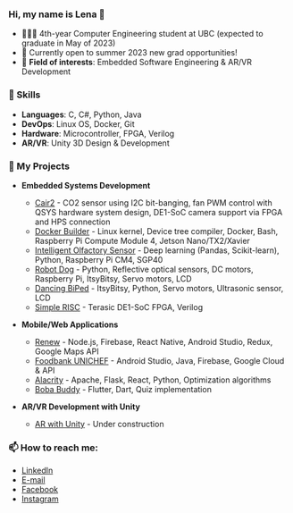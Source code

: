 ### Hi, my name is Lena 👋
- 👩🏻‍💻 4th-year Computer Engineering student at UBC (expected to graduate in May of 2023)
- 🍎 Currently open to summer 2023 new grad opportunities!
- 🌻 **Field of interests**: Embedded Software Engineering & AR/VR Development

### 🍄 Skills
- **Languages**: C, C#, Python, Java
- **DevOps**: Linux OS, Docker, Git
- **Hardware**: Microcontroller, FPGA, Verilog
- **AR/VR**: Unity 3D Design & Development

### 🍰 My Projects
- **Embedded Systems Development**
  -  [Cair2](https://github.com/kimd98/Cair2) - CO2 sensor using I2C bit-banging, fan PWM control with QSYS hardware system design, DE1-SoC camera support via FPGA and HPS connection
  -  [Docker Builder](https://github.com/kimd98/Docker-Builder) - Linux kernel, Device tree compiler, Docker, Bash, Raspberry Pi Compute Module 4, Jetson Nano/TX2/Xavier
  -  [Intelligent Olfactory Sensor](https://github.com/kimd98/Intelligent-Olfactory-Sensor) - Deep learning (Pandas, Scikit-learn), Python, Raspberry Pi CM4, SGP40
  -  [Robot Dog](https://github.com/kimd98/RobotDog) - Python, Reflective optical sensors, DC motors, Raspberry Pi, ItsyBitsy, Servo motors, LCD
  -  [Dancing BiPed](https://github.com/kimd98/DancingBiPed) - ItsyBitsy, Python, Servo motors, Ultrasonic sensor, LCD
  -  [Simple RISC](https://github.com/kimd98/Simple-RISC) - Terasic DE1-SoC FPGA, Verilog

- **Mobile/Web Applications**
  - [Renew](https://github.com/kimd98/renew) - Node.js, Firebase, React Native, Android Studio, Redux, Google Maps API
  - [Foodbank UNICHEF](https://github.com/kimd98/Foodbank-UNICHEF) - Android Studio, Java, Firebase, Google Cloud & API
  - [Alacrity](https://github.com/kimd98/Alacrity) - Apache, Flask, React, Python, Optimization algorithms
  - [Boba Buddy](https://github.com/kimd98/Boba-Buddy) - Flutter, Dart, Quiz implementation 

- **AR/VR Development with Unity**
  - [AR with Unity](https://github.com/kimd98/ARprojects) - Under construction

### 📫 How to reach me:
- [LinkedIn](https://www.linkedin.com/in/lenakim-ubc/)
- [E-mail](https://mail.google.com/mail/?view=cm&fs=1&tf=1&to=lenakim0215@gmail.com)
- [Facebook](https://www.facebook.com/lenak7788/)
- [Instagram](https://www.instagram.com/kimx.ll/)
